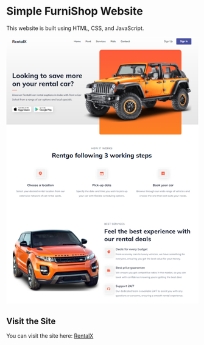 # Simple FurniShop Website

This website is built using HTML, CSS, and JavaScript.

![Technologies Used: HTML/CSS/JS](RentalX.png)

## Visit the Site

You can visit the site here: [RentalX](https://web-site-rentalx.vercel.app/)
